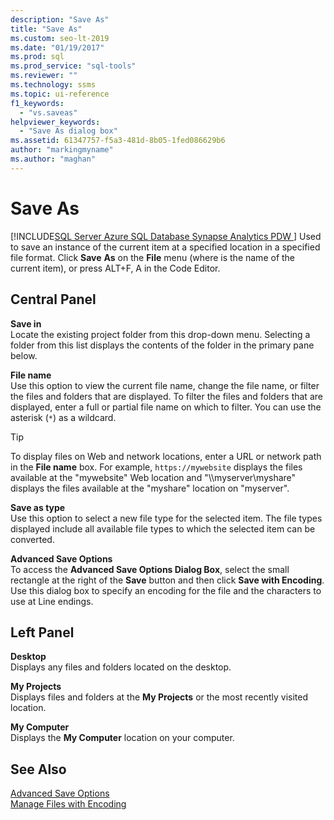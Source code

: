 ```yaml
---
description: "Save As"
title: "Save As"
ms.custom: seo-lt-2019
ms.date: "01/19/2017"
ms.prod: sql
ms.prod_service: "sql-tools"
ms.reviewer: ""
ms.technology: ssms
ms.topic: ui-reference
f1_keywords: 
  - "vs.saveas"
helpviewer_keywords: 
  - "Save As dialog box"
ms.assetid: 61347757-f5a3-481d-8b05-1fed086629b6
author: "markingmyname"
ms.author: "maghan"
---
```

# Save As
[!INCLUDE[SQL Server Azure SQL Database Synapse Analytics PDW ](../../includes/applies-to-version/sql-asdb-asdbmi-asa-pdw.md)]
Used to save an instance of the current item at a specified location in a specified file format. Click **Save** *<file>* **As** on the **File** menu (where *<file>* is the name of the current item), or press ALT+F, A in the Code Editor.  
  
## Central Panel  
**Save in**  
Locate the existing project folder from this drop-down menu. Selecting a folder from this list displays the contents of the folder in the primary pane below.  
  
**File name**  
Use this option to view the current file name, change the file name, or filter the files and folders that are displayed. To filter the files and folders that are displayed, enter a full or partial file name on which to filter. You can use the asterisk (`*`) as a wildcard.  
  
> [!TIP]
> To display files on Web and network locations, enter a URL or network path in the **File name** box. For example, `https://mywebsite` displays the files available at the "mywebsite" Web location and "\\\myserver\myshare" displays the files available at the "myshare" location on "myserver".  
  
**Save as type**  
Use this option to select a new file type for the selected item. The file types displayed include all available file types to which the selected item can be converted.  
  
**Advanced Save Options**  
To access the **Advanced Save Options Dialog Box**, select the small rectangle at the right of the **Save** button and then click **Save with Encoding**. Use this dialog box to specify an encoding for the file and the characters to use at Line endings.  
  
## Left Panel  
**Desktop**  
Displays any files and folders located on the desktop.  
  
**My Projects**  
Displays files and folders at the **My Projects** or the most recently visited location.  
  
**My Computer**  
Displays the **My Computer** location on your computer.  
  
## See Also  
[Advanced Save Options](../../ssms/menu-help/advanced-save-options.md)  
[Manage Files with Encoding](../../ssms/solution/manage-files-with-encoding.md)  
  
